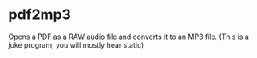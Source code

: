 # pdf2mp3

Opens a PDF as a RAW audio file and converts it to an MP3 file.
(This is a joke program, you will mostly hear static)